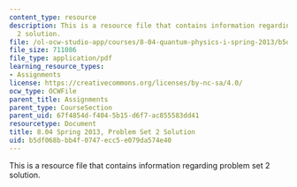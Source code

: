 ```yaml
---
content_type: resource
description: This is a resource file that contains information regarding problem set
  2 solution.
file: /ol-ocw-studio-app/courses/8-04-quantum-physics-i-spring-2013/b5df068bbb4f0747ecc5e079da574e40_MIT8_04S13_ps2_sol.pdf
file_size: 711086
file_type: application/pdf
learning_resource_types:
- Assignments
license: https://creativecommons.org/licenses/by-nc-sa/4.0/
ocw_type: OCWFile
parent_title: Assignments
parent_type: CourseSection
parent_uid: 67f4854d-f404-5b15-d6f7-ac855583dd41
resourcetype: Document
title: 8.04 Spring 2013, Problem Set 2 Solution
uid: b5df068b-bb4f-0747-ecc5-e079da574e40
---
```

This is a resource file that contains information regarding problem set 2 solution.